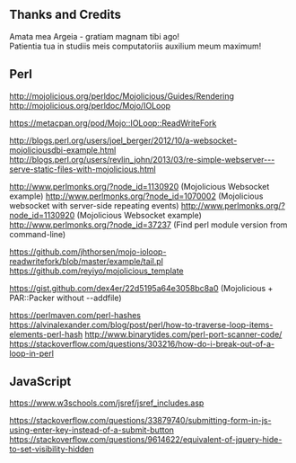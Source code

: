 Thanks and Credits
--------------------------------------------------------------------------------
Amata mea Argeia - gratiam magnam tibi ago!  
Patientia tua in studiis meis computatoriis auxilium meum maximum!  

## Perl
http://mojolicious.org/perldoc/Mojolicious/Guides/Rendering
http://mojolicious.org/perldoc/Mojo/IOLoop

https://metacpan.org/pod/Mojo::IOLoop::ReadWriteFork

http://blogs.perl.org/users/joel_berger/2012/10/a-websocket-mojoliciousdbi-example.html
http://blogs.perl.org/users/revlin_john/2013/03/re-simple-webserver---serve-static-files-with-mojolicious.html

http://www.perlmonks.org/?node_id=1130920 (Mojolicious Websocket example)
http://www.perlmonks.org/?node_id=1070002 (Mojolicious websocket with server-side repeating events)
http://www.perlmonks.org/?node_id=1130920 (Mojolicious Websocket example)
http://www.perlmonks.org/?node_id=37237 (Find perl module version from command-line)

https://github.com/jhthorsen/mojo-ioloop-readwritefork/blob/master/example/tail.pl
https://github.com/reyiyo/mojolicious_template

https://gist.github.com/dex4er/22d5195a64e3058bc8a0 (Mojolicious + PAR::Packer without --addfile)

https://perlmaven.com/perl-hashes
https://alvinalexander.com/blog/post/perl/how-to-traverse-loop-items-elements-perl-hash
http://www.binarytides.com/perl-port-scanner-code/
https://stackoverflow.com/questions/303216/how-do-i-break-out-of-a-loop-in-perl

## JavaScript
https://www.w3schools.com/jsref/jsref_includes.asp

https://stackoverflow.com/questions/33879740/submitting-form-in-js-using-enter-key-instead-of-a-submit-button
https://stackoverflow.com/questions/9614622/equivalent-of-jquery-hide-to-set-visibility-hidden
